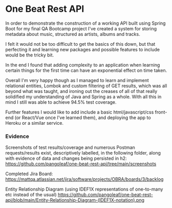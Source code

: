 # One Beat Rest API

In order to demonstrate the construction of a working API built using Spring Boot for my final QA Bootcamp project I've created a system for storing metadata about music, structured as artists, albums and tracks.

I felt it would not be too difficult to get the basics of this down, but that perfecting it and learning new packages and possible features to include would be the tricky bit. 

In the end I found that adding complexity to an application when learning certain things for the first time can have an exponential effect on time taken. 

Overall I'm very happy though as I managed to learn and implement relational entities, Lombok and custom filtering of GET results, which was all beyond what was taught, and ironing out the creases of all of that really solidified my understanding of Java and Spring as a whole. With all this in mind I still was able to achieve 94.5% test coverage. 

Further features I would like to add include a basic html/javascript/css front-end (or React/Vue once I've learned them), and deploying the app to Heroku or a similar service.

### Evidence

Screenshots of test results/coverage and numerous Postman requests/results exist, descriptively labelled, in the following folder, along with evidence of data and changes being persisted in h2: https://github.com/pangoleaf/one-beat-rest-api/tree/main/screenshots

Completed Jira Board: https://mattqa.atlassian.net/jira/software/projects/OBRA/boards/3/backlog

Entity Relationship Diagram (using IDEF1X representations of one-to-many etc instead of the usual) https://github.com/pangoleaf/one-beat-rest-api/blob/main/Entity-Relationship-Diagram-(IDEF1X-notation).png
